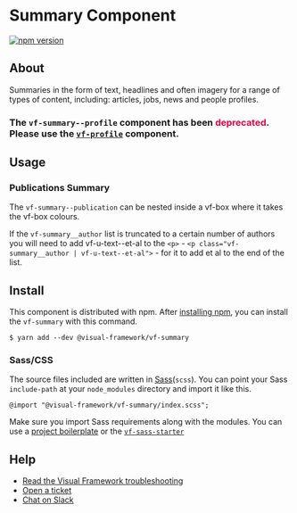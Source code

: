 # Summary Component

[![npm version](https://badge.fury.io/js/%40visual-framework%2Fvf-summary.svg)](https://badge.fury.io/js/%40visual-framework%2Fvf-summary)

## About

Summaries in the form of text, headlines and often imagery for a range of types of content, including: articles, jobs, news and people profiles.

<h3>The <code>vf-summary--profile</code> component has been <span style="color: rgb(228, 0, 70);">deprecated</span>. Please use the <a class="vf-link" href="/components/detail/vf-profile"><code>vf-profile</code></a> component.</h3>

## Usage

### Publications Summary

The `vf-summary--publication` can be nested inside a vf-box where it takes the vf-box colours.

If the `vf-summary__author` list is truncated to a certain number of authors you will need to add vf-u-text--et-al to the `<p>` - `<p class="vf-summary__author | vf-u-text--et-al">` - for it to add et al to the end of the list.

## Install

This component is distributed with npm. After [installing npm](https://www.npmjs.com/get-npm), you can install the `vf-summary` with this command.

```
$ yarn add --dev @visual-framework/vf-summary
```

### Sass/CSS

The source files included are written in [Sass](http://sass-lang.com)(`scss`). You can point your Sass `include-path` at your `node_modules` directory and import it like this.

```
@import "@visual-framework/vf-summary/index.scss";
```

Make sure you import Sass requirements along with the modules. You can use a [project boilerplate](https://visual-framework.github.io/vf-core/building/) or the [`vf-sass-starter`](https://visual-framework.github.io/vf-core/components/vf-sass-starter/)

## Help

- [Read the Visual Framework troubleshooting](https://visual-framework.github.io/vf-welcome/troubleshooting/)
- [Open a ticket](https://github.com/visual-framework/vf-core/issues)
- [Chat on Slack](https://join.slack.com/t/visual-framework/shared_invite/enQtNDAxNzY0NDg4NTY0LWFhMjEwNGY3ZTk3NWYxNWVjOWQ1ZWE4YjViZmY1YjBkMDQxMTNlNjQ0N2ZiMTQ1ZTZiMGM4NjU5Y2E0MjM3ZGQ)
